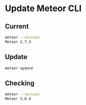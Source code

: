 # Update Meteor CLI

## Current
```bash
meteor --version
Meteor 2.7.3
```

## Update
```bash
meteor update
```

## Checking
```bash
meteor --version
Meteor 3.0.4
```
